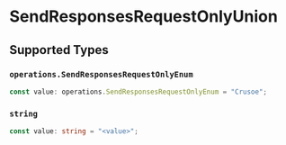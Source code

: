 # SendResponsesRequestOnlyUnion


## Supported Types

### `operations.SendResponsesRequestOnlyEnum`

```typescript
const value: operations.SendResponsesRequestOnlyEnum = "Crusoe";
```

### `string`

```typescript
const value: string = "<value>";
```

